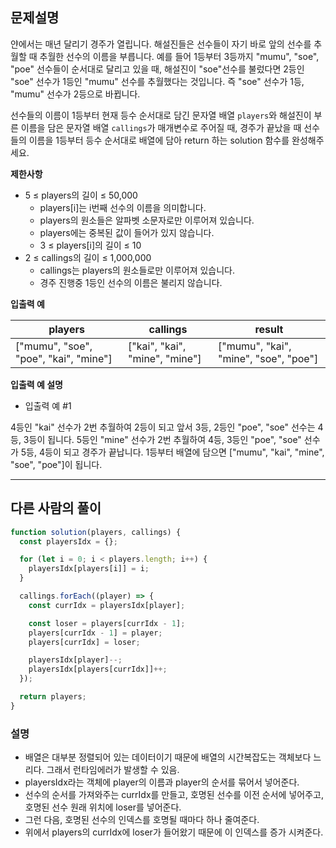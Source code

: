 ## 문제설명

얀에서는 매년 달리기 경주가 열립니다. 해설진들은 선수들이 자기 바로 앞의 선수를 추월할 때 추월한 선수의 이름을 부릅니다. 예를 들어 1등부터 3등까지 "mumu", "soe", "poe" 선수들이 순서대로 달리고 있을 때, 해설진이 "soe"선수를 불렀다면 2등인 "soe" 선수가 1등인 "mumu" 선수를 추월했다는 것입니다. 즉 "soe" 선수가 1등, "mumu" 선수가 2등으로 바뀝니다.

선수들의 이름이 1등부터 현재 등수 순서대로 담긴 문자열 배열 `players`와 해설진이 부른 이름을 담은 문자열 배열 `callings`가 매개변수로 주어질 때, 경주가 끝났을 때 선수들의 이름을 1등부터 등수 순서대로 배열에 담아 return 하는 solution 함수를 완성해주세요.

**제한사항**

- 5 ≤ players의 길이 ≤ 50,000
  - players[i]는 i번째 선수의 이름을 의미합니다.
  - players의 원소들은 알파벳 소문자로만 이루어져 있습니다.
  - players에는 중복된 값이 들어가 있지 않습니다.
  - 3 ≤ players[i]의 길이 ≤ 10
- 2 ≤ callings의 길이 ≤ 1,000,000
  - callings는 players의 원소들로만 이루어져 있습니다.
  - 경주 진행중 1등인 선수의 이름은 불리지 않습니다.

**입출력 예**

| players                               | callings                       | result                                |
| ------------------------------------- | ------------------------------ | ------------------------------------- |
| ["mumu", "soe", "poe", "kai", "mine"] | ["kai", "kai", "mine", "mine"] | ["mumu", "kai", "mine", "soe", "poe"] |

**입출력 예 설명**

- 입출력 예 #1

4등인 "kai" 선수가 2번 추월하여 2등이 되고 앞서 3등, 2등인 "poe", "soe" 선수는 4등, 3등이 됩니다. 5등인 "mine" 선수가 2번 추월하여 4등, 3등인 "poe", "soe" 선수가 5등, 4등이 되고 경주가 끝납니다. 1등부터 배열에 담으면 ["mumu", "kai", "mine", "soe", "poe"]이 됩니다.

---

## 다른 사람의 풀이

```js
function solution(players, callings) {
  const playersIdx = {};

  for (let i = 0; i < players.length; i++) {
    playersIdx[players[i]] = i;
  }

  callings.forEach((player) => {
    const currIdx = playersIdx[player];

    const loser = players[currIdx - 1];
    players[currIdx - 1] = player;
    players[currIdx] = loser;

    playersIdx[player]--;
    playersIdx[players[currIdx]]++;
  });

  return players;
}
```

### 설명

- 배열은 대부분 정렬되어 있는 데이터이기 때문에 배열의 시간복잡도는 객체보다 느리다. 그래서 런타임에러가 발생할 수 있음.
- playersIdx라는 객체에 player의 이름과 player의 순서를 묶어서 넣어준다.
- 선수의 순서를 가져와주는 currIdx를 만들고, 호명된 선수를 이전 순서에 넣어주고, 호명된 선수 원래 위치에 loser를 넣어준다.
- 그런 다음, 호명된 선수의 인덱스를 호명될 때마다 하나 줄여준다.
- 위에서 players의 currIdx에 loser가 들어왔기 때문에 이 인덱스를 증가 시켜준다.
